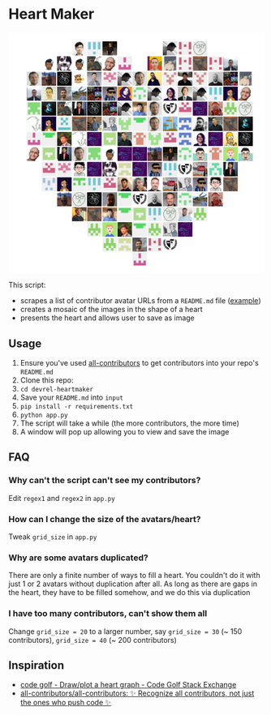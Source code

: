 # Heart Maker

<p align="center">
  <a href="https://github.com/jina-ai/jina"><img align="center" src="example.png"></a>
</p>

This script:
- scrapes a list of contributor avatar URLs from a `README.md` file ([example](https://github.com/jina-ai/jina/#contributors-))
- creates a mosaic of the images in the shape of a heart
- presents the heart and allows user to save as image

## Usage

1. Ensure you've used [all-contributors](https://github.com/all-contributors/all-contributors) to get contributors into your repo's `README.md`
2. Clone this repo: 
3. `cd devrel-heartmaker`
4. Save your `README.md` into `input`
5. `pip install -r requirements.txt`
6. `python app.py`
7. The script will take a while (the more contributors, the more time)
8. A window will pop up allowing you to view and save the image

## FAQ

### Why can't the script can't see my contributors?

Edit `regex1` and `regex2` in `app.py`

### How can I change the size of the avatars/heart?

Tweak `grid_size` in `app.py`

### Why are some avatars duplicated?

There are only a finite number of ways to fill a heart. You couldn't do it with just 1 or 2 avatars without duplication after all. As long as there are gaps in the heart, they have to be filled somehow, and we do this via duplication

### I have too many contributors, can't show them all

Change `grid_size = 20` to a larger number, say `grid_size = 30` (~ 150 contributors), `grid_size = 40` (~ 200 contributors) 

## Inspiration

- [code golf - Draw/plot a heart graph - Code Golf Stack Exchange](https://codegolf.stackexchange.com/questions/109917/draw-plot-a-heart-graph)
- [all-contributors/all-contributors: ✨ Recognize all contributors, not just the ones who push code ✨](https://github.com/all-contributors/all-contributors)
